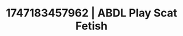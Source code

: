---
categories:
- Lustful narration
- Femdom wrestling
- Wet skin
- Delicate restraint
- Lover's breath
image: /assets/images/1747183457962.jpg
layout: post
seo:
  description: Featured content with high-quality ABDL Play, Scat Fetish. HD images
    available.
  keywords: ABDL Play, Scat Fetish
  og_image: /assets/images/1747183457962.jpg
  schema_type: VisualArtwork
tags:
- '#1747183457962'
- ABDL Play
- Scat Fetish
title: 1747183457962 | ABDL Play Scat Fetish
---